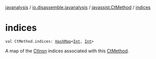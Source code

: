 [javanalysis](../../index.md) / [io.disassemble.javanalysis](../index.md) / [javassist.CtMethod](index.md) / [indices](./indices.md)

# indices

`val CtMethod.indices: `[`HashMap`](https://docs.oracle.com/javase/6/docs/api/java/util/HashMap.html)`<`[`Int`](https://kotlinlang.org/api/latest/jvm/stdlib/kotlin/-int/index.html)`, `[`Int`](https://kotlinlang.org/api/latest/jvm/stdlib/kotlin/-int/index.html)`>`

A map of the [CtInsn](../../io.disassemble.javanalysis.insn/-ct-insn/index.md) indices associated with this [CtMethod](#).

